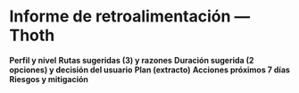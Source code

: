 # Informe de retroalimentación — Thoth

**Perfil y nivel**
**Rutas sugeridas (3) y razones**
**Duración sugerida (2 opciones) y decisión del usuario**
**Plan (extracto)**
**Acciones próximos 7 días**
**Riesgos y mitigación**